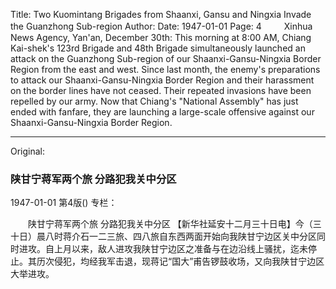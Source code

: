 Title: Two Kuomintang Brigades from Shaanxi, Gansu and Ningxia Invade the Guanzhong Sub-region
Author:
Date: 1947-01-01
Page: 4
　　
Xinhua News Agency, Yan'an, December 30th: This morning at 8:00 AM, Chiang Kai-shek's 123rd Brigade and 48th Brigade simultaneously launched an attack on the Guanzhong Sub-region of our Shaanxi-Gansu-Ningxia Border Region from the east and west. Since last month, the enemy's preparations to attack our Shaanxi-Gansu-Ningxia Border Region and their harassment on the border lines have not ceased. Their repeated invasions have been repelled by our army. Now that Chiang's "National Assembly" has just ended with fanfare, they are launching a large-scale offensive against our Shaanxi-Gansu-Ningxia Border Region.



<hr /> 

Original: 


### 陕甘宁蒋军两个旅  分路犯我关中分区

1947-01-01
第4版()
专栏：

　　陕甘宁蒋军两个旅
    分路犯我关中分区
    【新华社延安十二月三十日电】今（三十日）晨八时蒋介石一二三旅、四八旅自东西两面开始向我陕甘宁边区关中分区同时进攻。自上月以来，敌人进攻我陕甘宁边区之准备与在边沿线上骚扰，迄未停止。其历次侵犯，均经我军击退，现蒋记“国大”甫告锣鼓收场，又向我陕甘宁边区大举进攻。
